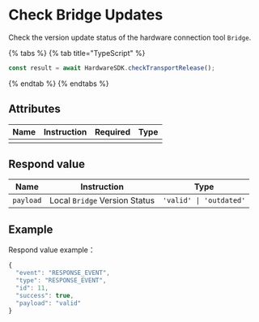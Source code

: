 # Check Bridge Updates

Check the version update status of the hardware connection tool `Bridge`.

{% tabs %}
{% tab title="TypeScript" %}
```typescript
const result = await HardwareSDK.checkTransportRelease();
```
{% endtab %}
{% endtabs %}

## Attributes

| Name | Instruction | Required | Type |
| ---- | ----------- | -------- | ---- |
|      |             |          |      |

## Respond value

| Name      | Instruction                   | Type                    |
| --------- | ----------------------------- | ----------------------- |
| `payload` | Local `Bridge` Version Status | `'valid' \| 'outdated'` |



## Example

Respond value example：

```typescript
{
  "event": "RESPONSE_EVENT",
  "type": "RESPONSE_EVENT",
  "id": 11,
  "success": true,
  "payload": "valid"
}
```
